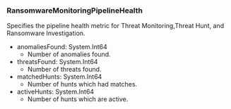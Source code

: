 ### RansomwareMonitoringPipelineHealth
Specifies the pipeline health metric for Threat Monitoring,Threat Hunt, and Ransomware Investigation.

- anomaliesFound: System.Int64
  - Number of anomalies found.
- threatsFound: System.Int64
  - Number of threats found.
- matchedHunts: System.Int64
  - Number of hunts which had matches.
- activeHunts: System.Int64
  - Number of hunts which are active.
